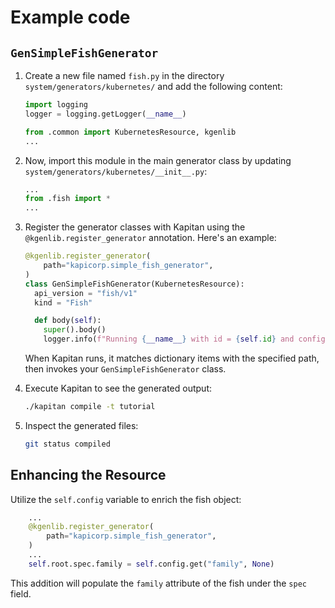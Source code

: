 # Example code

## `GenSimpleFishGenerator`

1. Create a new file named `fish.py` in the directory `system/generators/kubernetes/` and add the following content:

    ```python
    import logging
    logger = logging.getLogger(__name__)

    from .common import KubernetesResource, kgenlib
    ...
    ```

2. Now, import this module in the main generator class by updating `system/generators/kubernetes/__init__.py`:
    ```python
    ...
    from .fish import *
    ...
    ```

3. Register the generator classes with Kapitan using the `@kgenlib.register_generator` annotation. Here's an example:

    ```python
    @kgenlib.register_generator(
        path="kapicorp.simple_fish_generator",
    )
    class GenSimpleFishGenerator(KubernetesResource):
      api_version = "fish/v1"
      kind = "Fish"

      def body(self):
        super().body()
        logger.info(f"Running {__name__} with id = {self.id} and config = {self.config}")
    ```

    When Kapitan runs, it matches dictionary items with the specified path, then invokes your `GenSimpleFishGenerator` class.

4. Execute Kapitan to see the generated output:
    ```bash
    ./kapitan compile -t tutorial
    ```

5. Inspect the generated files:
    ```bash
    git status compiled
    ```

## Enhancing the Resource

Utilize the `self.config` variable to enrich the fish object:

```python
    ...
    @kgenlib.register_generator(
        path="kapicorp.simple_fish_generator",
    )
    ...
    self.root.spec.family = self.config.get("family", None)
```

This addition will populate the `family` attribute of the fish under the `spec` field.